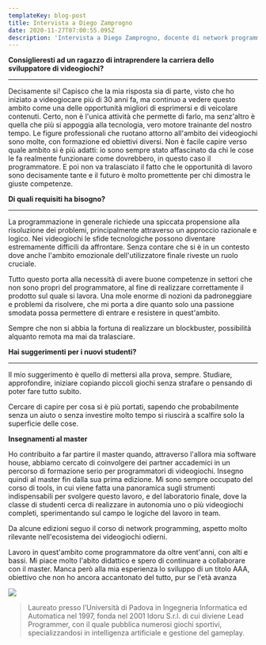 ```yaml
---
templateKey: blog-post
title: Intervista a Diego Zamprogno
date: 2020-11-27T07:00:55.095Z
description: 'Intervista a Diego Zamprogno, docente di network programming al Master'
---
```

**Consiglieresti ad un ragazzo di intraprendere la carriera dello sviluppatore di videogiochi?**

****

Decisamente si! Capisco che la mia risposta sia di parte, visto che ho iniziato a videogiocare più di 30 anni fa, ma continuo a vedere questo ambito come una delle opportunità migliori di esprimersi e di veicolare contenuti. Certo, non è l'unica attività che permette di farlo, ma senz'altro è quella che più si appoggia alla tecnologia, vero motore trainante del nostro tempo. Le figure professionali che ruotano attorno all'ambito dei videogiochi sono molte, con formazione ed obiettivi diversi. Non è facile capire verso quale ambito si è più adatti: io sono sempre stato affascinato da chi le cose le fa realmente funzionare come dovrebbero, in questo caso il programmatore. E poi non va tralasciato il fatto che le opportunità di lavoro sono decisamente tante e il futuro è molto promettente per chi dimostra le giuste competenze.



**Di quali requisiti ha bisogno?**

****

La programmazione in generale richiede una spiccata propensione alla risoluzione dei problemi, principalmente attraverso un approccio razionale e logico. Nei videogiochi le sfide tecnologiche possono diventare estremamente difficili da affrontare. Senza contare che si è in un contesto dove anche l'ambito emozionale dell'utilizzatore finale riveste un ruolo cruciale. 

Tutto questo porta alla necessità di avere buone competenze in settori che non sono propri del programmatore, al fine di realizzare correttamente il prodotto sul quale si lavora. Una mole enorme di nozioni da padroneggiare e problemi da risolvere, che mi porta a dire quanto solo una passione smodata possa permettere di entrare e resistere in quest'ambito.

Sempre che non si abbia la fortuna di realizzare un blockbuster, possibilità alquanto remota ma mai da tralasciare.



**Hai suggerimenti per i nuovi studenti?**

****

Il mio suggerimento è quello di mettersi alla prova, sempre. Studiare, approfondire, iniziare copiando piccoli giochi senza strafare o pensando di poter fare tutto subito.

Cercare di capire per cosa si è più portati, sapendo che probabilmente senza un aiuto o senza investire molto tempo si riuscirà a scalfire solo la superficie delle cose.

**Insegnamenti al master**

Ho contribuito a far partire il master quando, attraverso l'allora mia software house, abbiamo cercato di coinvolgere dei partner accademici in un percorso di formazione serio per programmatori di videogiochi. Insegno quindi al master fin dalla sua prima edizione. Mi sono sempre occupato del corso di tools, in cui viene fatta una panoramica sugli strumenti indispensabili per svolgere questo lavoro, e del laboratorio finale, dove la classe di studenti cerca di realizzare in autonomia uno o più videogiochi completi, sperimentando sul campo le logiche del lavoro in team.

Da alcune edizioni seguo il corso di network programming, aspetto molto rilevante nell'ecosistema dei videogiochi odierni.

Lavoro in quest'ambito come programmatore da oltre vent'anni, con alti e bassi. Mi piace molto l'abito didattico e spero di continuare a collaborare con il master. Manca però alla mia esperienza lo sviluppo di un titolo AAA, obiettivo che non ho ancora accantonato del tutto, pur se l'età avanza





![](/img/diego_zamprogno.jpg)

> Laureato presso l’Università di Padova in Ingegneria Informatica ed Automatica nel 1997, fonda nel 2001 Idoru S.r.l. di cui diviene Lead Programmer, con il quale pubblica numerosi giochi sportivi, specializzandosi in intelligenza artificiale e gestione del gameplay.

![]()
